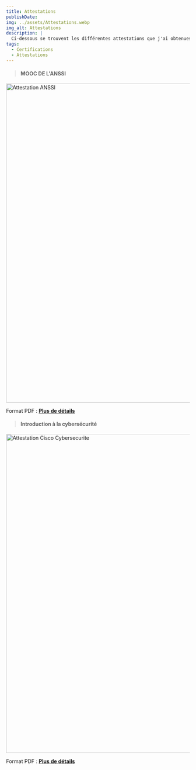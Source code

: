 ```yaml
---
title: Attestations
publishDate:
img: ../assets/Attestations.webp
img_alt: Attestations
description: |
  Ci-dessous se trouvent les différentes attestations que j'ai obtenues.
tags:
  - Certifications
  - Attestations
---
```

> #### MOOC DE L'ANSSI
<img
					width="1553"
					height="873"
					src="../../assets/Attestation_ANSSI.png"
					alt="Attestation ANSSI"
				/>
>
Format PDF : <b><a href="../../assets/Attestation_ANSSI.pdf"
target="_blank">Plus de détails</a></b>

> #### Introduction à la cybersécurité
<img
					width="1553"
					height="873"
					src="../../assets/Attestation_Cisco_Cybersecurite.png"
					alt="Attestation Cisco Cybersecurite"
				/>
>
Format PDF : <b><a href="../../assets/Attestation_Cisco_Cybersecurite.pdf"
target="_blank">Plus de détails</a></b>

<!--
> #### Premiers pas avec Cisco Packet Tracer
<img
					width="1553"
					height="873"
					src="../../assets/Attestation_Cisco_Cybersecurite.png"
					alt="Attestation Cisco Cybersecurite"
				/>
>
Format PDF : <b><a href="../../assets/Attestation_Cisco_Cybersecurite.pdf"
target="_blank">Plus de détails</a></b>
-->